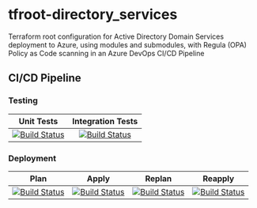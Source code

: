 # tfroot-directory_services
Terraform root configuration for Active Directory Domain Services deployment to Azure, using modules and submodules, with Regula (OPA) Policy as Code scanning in an Azure DevOps CI/CD Pipeline
## CI/CD Pipeline
### Testing
| Unit Tests | Integration Tests  |
| :------: | :---: |
|[![Build Status](https://dev.azure.com/wesleytrust/Terraform/_apis/build/status/DirectoryServices/SVC-CP%3BENV-P%3B%20tfroot-directory_services?repoName=wesley-trust%2Ftfroot-directory_services&branchName=main&stageName=Unit)](https://dev.azure.com/wesleytrust/Terraform/_build/latest?definitionId=65&repoName=wesley-trust%2Ftfroot-directory_services&branchName=main)|[![Build Status](https://dev.azure.com/wesleytrust/Terraform/_apis/build/status/DirectoryServices/SVC-CP%3BENV-P%3B%20tfroot-directory_services?repoName=wesley-trust%2Ftfroot-directory_services&branchName=main&stageName=Integration)](https://dev.azure.com/wesleytrust/Terraform/_build/latest?definitionId=65&repoName=wesley-trust%2Ftfroot-directory_services&branchName=main)|
### Deployment
| Plan  | Apply | Replan | Reapply |
| :---: | :---: | :----: | :-----: |
[![Build Status](https://dev.azure.com/wesleytrust/Terraform/_apis/build/status/DirectoryServices/SVC-CP%3BENV-P%3B%20tfroot-directory_services?repoName=wesley-trust%2Ftfroot-directory_services&branchName=main&stageName=Plan)](https://dev.azure.com/wesleytrust/Terraform/_build/latest?definitionId=65&repoName=wesley-trust%2Ftfroot-directory_services&branchName=main)|[![Build Status](https://dev.azure.com/wesleytrust/Terraform/_apis/build/status/DirectoryServices/SVC-CP%3BENV-P%3B%20tfroot-directory_services?repoName=wesley-trust%2Ftfroot-directory_services&branchName=main&stageName=Apply)](https://dev.azure.com/wesleytrust/Terraform/_build/latest?definitionId=65&repoName=wesley-trust%2Ftfroot-directory_services&branchName=main)|[![Build Status](https://dev.azure.com/wesleytrust/Terraform/_apis/build/status/DirectoryServices/SVC-CP%3BENV-P%3B%20tfroot-directory_services?repoName=wesley-trust%2Ftfroot-directory_services&branchName=main&stageName=RePlan)](https://dev.azure.com/wesleytrust/Terraform/_build/latest?definitionId=65&repoName=wesley-trust%2Ftfroot-directory_services&branchName=main)|[![Build Status](https://dev.azure.com/wesleytrust/Terraform/_apis/build/status/DirectoryServices/SVC-CP%3BENV-P%3B%20tfroot-directory_services?repoName=wesley-trust%2Ftfroot-directory_services&branchName=main&stageName=ReApply)](https://dev.azure.com/wesleytrust/Terraform/_build/latest?definitionId=65&repoName=wesley-trust%2Ftfroot-directory_services&branchName=main)|